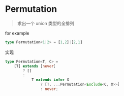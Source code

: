 # Permutation

> 求出一个 union 类型的全排列

for example

```ts
type Permutation<1|2> = [1,2]|[2,1]
```

实现

```ts
type Permutation<T, C> = 
	[T] extends [never]
		? []
		: 
			T extends infer X
				? [T, ...Permutation<Exclude<C, X>>]
				: never;
```